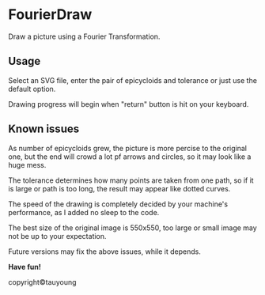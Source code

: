 # FourierDraw

Draw a picture using a Fourier Transformation.

## Usage

Select an SVG file, enter the pair of epicycloids and tolerance or just use the default option.

Drawing progress will begin when "return" button is hit on your keyboard.

## Known issues

As number of epicycloids grew, the picture is more percise to the original one, but the end will crowd a lot pf arrows and circles, so it may look like a huge mess.

The tolerance determines how many points are taken from one path, so if it is large or path is too long, the result may appear like dotted curves.

The speed of the drawing is completely decided by your machine's performance, as I added no sleep to the code.

The best size of the original image is 550x550, too large or small image may not be up to your expectation.

Future versions may fix the above issues, while it depends.

**Have fun!**

copyright©️tauyoung

